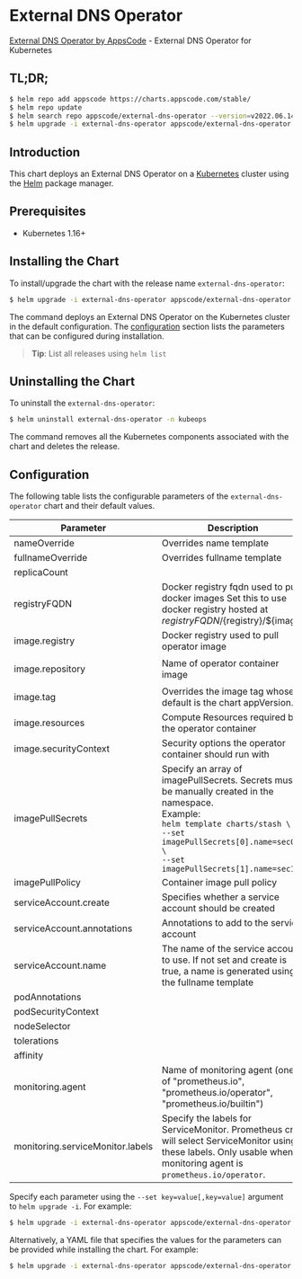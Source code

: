 # External DNS Operator

[External DNS Operator by AppsCode](https://github.com/kubeops/external-dns-operator) - External DNS Operator for Kubernetes

## TL;DR;

```bash
$ helm repo add appscode https://charts.appscode.com/stable/
$ helm repo update
$ helm search repo appscode/external-dns-operator --version=v2022.06.14
$ helm upgrade -i external-dns-operator appscode/external-dns-operator -n kubeops --create-namespace --version=v2022.06.14
```

## Introduction

This chart deploys an External DNS Operator on a [Kubernetes](http://kubernetes.io) cluster using the [Helm](https://helm.sh) package manager.

## Prerequisites

- Kubernetes 1.16+

## Installing the Chart

To install/upgrade the chart with the release name `external-dns-operator`:

```bash
$ helm upgrade -i external-dns-operator appscode/external-dns-operator -n kubeops --create-namespace --version=v2022.06.14
```

The command deploys an External DNS Operator on the Kubernetes cluster in the default configuration. The [configuration](#configuration) section lists the parameters that can be configured during installation.

> **Tip**: List all releases using `helm list`

## Uninstalling the Chart

To uninstall the `external-dns-operator`:

```bash
$ helm uninstall external-dns-operator -n kubeops
```

The command removes all the Kubernetes components associated with the chart and deletes the release.

## Configuration

The following table lists the configurable parameters of the `external-dns-operator` chart and their default values.

|            Parameter             |                                                                                                            Description                                                                                                             |              Default               |
|----------------------------------|------------------------------------------------------------------------------------------------------------------------------------------------------------------------------------------------------------------------------------|------------------------------------|
| nameOverride                     | Overrides name template                                                                                                                                                                                                            | <code>""</code>                    |
| fullnameOverride                 | Overrides fullname template                                                                                                                                                                                                        | <code>""</code>                    |
| replicaCount                     |                                                                                                                                                                                                                                    | <code>1</code>                     |
| registryFQDN                     | Docker registry fqdn used to pull docker images Set this to use docker registry hosted at ${registryFQDN}/${registry}/${image}                                                                                                     | <code>""</code>                    |
| image.registry                   | Docker registry used to pull operator image                                                                                                                                                                                        | <code>appscode</code>              |
| image.repository                 | Name of operator container image                                                                                                                                                                                                   | <code>external-dns-operator</code> |
| image.tag                        | Overrides the image tag whose default is the chart appVersion.                                                                                                                                                                     | <code>""</code>                    |
| image.resources                  | Compute Resources required by the operator container                                                                                                                                                                               | <code>{}</code>                    |
| image.securityContext            | Security options the operator container should run with                                                                                                                                                                            | <code>{}</code>                    |
| imagePullSecrets                 | Specify an array of imagePullSecrets. Secrets must be manually created in the namespace. <br> Example: <br> `helm template charts/stash \` <br> `--set imagePullSecrets[0].name=sec0 \` <br> `--set imagePullSecrets[1].name=sec1` | <code>[]</code>                    |
| imagePullPolicy                  | Container image pull policy                                                                                                                                                                                                        | <code>Always</code>                |
| serviceAccount.create            | Specifies whether a service account should be created                                                                                                                                                                              | <code>true</code>                  |
| serviceAccount.annotations       | Annotations to add to the service account                                                                                                                                                                                          | <code>{}</code>                    |
| serviceAccount.name              | The name of the service account to use. If not set and create is true, a name is generated using the fullname template                                                                                                             | <code>""</code>                    |
| podAnnotations                   |                                                                                                                                                                                                                                    | <code>{}</code>                    |
| podSecurityContext               |                                                                                                                                                                                                                                    | <code>{}</code>                    |
| nodeSelector                     |                                                                                                                                                                                                                                    | <code>{}</code>                    |
| tolerations                      |                                                                                                                                                                                                                                    | <code>[]</code>                    |
| affinity                         |                                                                                                                                                                                                                                    | <code>{}</code>                    |
| monitoring.agent                 | Name of monitoring agent (one of "prometheus.io", "prometheus.io/operator", "prometheus.io/builtin")                                                                                                                               | <code>""</code>                    |
| monitoring.serviceMonitor.labels | Specify the labels for ServiceMonitor. Prometheus crd will select ServiceMonitor using these labels. Only usable when monitoring agent is `prometheus.io/operator`.                                                                | <code>{}</code>                    |


Specify each parameter using the `--set key=value[,key=value]` argument to `helm upgrade -i`. For example:

```bash
$ helm upgrade -i external-dns-operator appscode/external-dns-operator -n kubeops --create-namespace --version=v2022.06.14 --set replicaCount=1
```

Alternatively, a YAML file that specifies the values for the parameters can be provided while
installing the chart. For example:

```bash
$ helm upgrade -i external-dns-operator appscode/external-dns-operator -n kubeops --create-namespace --version=v2022.06.14 --values values.yaml
```
